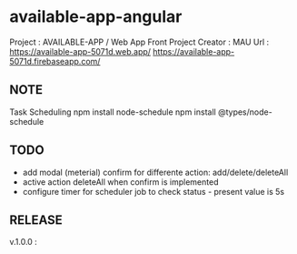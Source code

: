 # available-app-angular

Project : AVAILABLE-APP / Web App Front Project
Creator :  MAU
Url : https://available-app-5071d.web.app/
      https://available-app-5071d.firebaseapp.com/

## NOTE

Task Scheduling 
npm install node-schedule
npm install @types/node-schedule

## TODO

+ add modal (meterial) confirm for differente action: add/delete/deleteAll
+ active action deleteAll when confirm is implemented
+ configure timer for scheduler job to check status - present value is 5s

## RELEASE

v.1.0.0 : 
